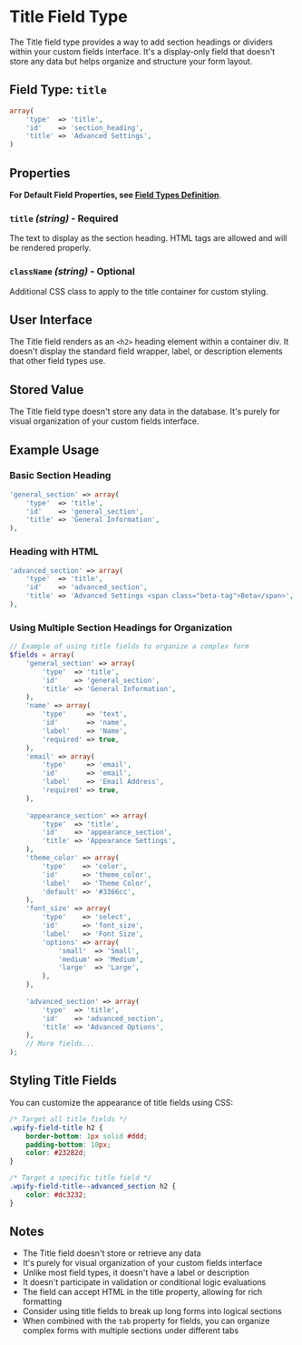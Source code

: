 # Title Field Type

The Title field type provides a way to add section headings or dividers within your custom fields interface. It's a display-only field that doesn't store any data but helps organize and structure your form layout.

## Field Type: `title`

```php
array(
    'type'  => 'title',
    'id'    => 'section_heading',
    'title' => 'Advanced Settings',
)
```

## Properties

**For Default Field Properties, see [Field Types Definition](../field-types.md)**.

### `title` _(string)_ - Required

The text to display as the section heading. HTML tags are allowed and will be rendered properly.

### `className` _(string)_ - Optional

Additional CSS class to apply to the title container for custom styling.

## User Interface

The Title field renders as an `<h2>` heading element within a container div. It doesn't display the standard field wrapper, label, or description elements that other field types use.

## Stored Value

The Title field type doesn't store any data in the database. It's purely for visual organization of your custom fields interface.

## Example Usage

### Basic Section Heading

```php
'general_section' => array(
    'type'  => 'title',
    'id'    => 'general_section',
    'title' => 'General Information',
),
```

### Heading with HTML

```php
'advanced_section' => array(
    'type'  => 'title',
    'id'    => 'advanced_section',
    'title' => 'Advanced Settings <span class="beta-tag">Beta</span>',
),
```

### Using Multiple Section Headings for Organization

```php
// Example of using title fields to organize a complex form
$fields = array(
    'general_section' => array(
        'type'  => 'title',
        'id'    => 'general_section',
        'title' => 'General Information',
    ),
    'name' => array(
        'type'     => 'text',
        'id'       => 'name',
        'label'    => 'Name',
        'required' => true,
    ),
    'email' => array(
        'type'     => 'email',
        'id'       => 'email',
        'label'    => 'Email Address',
        'required' => true,
    ),
    
    'appearance_section' => array(
        'type'  => 'title',
        'id'    => 'appearance_section',
        'title' => 'Appearance Settings',
    ),
    'theme_color' => array(
        'type'    => 'color',
        'id'      => 'theme_color',
        'label'   => 'Theme Color',
        'default' => '#3366cc',
    ),
    'font_size' => array(
        'type'    => 'select',
        'id'      => 'font_size',
        'label'   => 'Font Size',
        'options' => array(
            'small'  => 'Small',
            'medium' => 'Medium',
            'large'  => 'Large',
        ),
    ),
    
    'advanced_section' => array(
        'type'  => 'title',
        'id'    => 'advanced_section',
        'title' => 'Advanced Options',
    ),
    // More fields...
);
```

## Styling Title Fields

You can customize the appearance of title fields using CSS:

```css
/* Target all title fields */
.wpify-field-title h2 {
    border-bottom: 1px solid #ddd;
    padding-bottom: 10px;
    color: #23282d;
}

/* Target a specific title field */
.wpify-field-title--advanced_section h2 {
    color: #dc3232;
}
```

## Notes

- The Title field doesn't store or retrieve any data
- It's purely for visual organization of your custom fields interface
- Unlike most field types, it doesn't have a label or description
- It doesn't participate in validation or conditional logic evaluations
- The field can accept HTML in the title property, allowing for rich formatting
- Consider using title fields to break up long forms into logical sections
- When combined with the `tab` property for fields, you can organize complex forms with multiple sections under different tabs